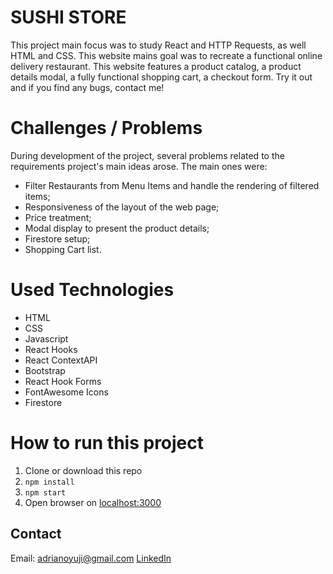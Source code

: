 # SUSHI STORE
This project main focus was to study React and HTTP Requests, as well HTML and CSS. This website mains goal was to recreate a functional online delivery restaurant. This website features a product catalog, a product details modal, a fully functional shopping cart, a checkout form. Try it out and if you find any bugs, contact me!

# Challenges / Problems
During development of the project, several problems related to the requirements project's main ideas arose. The main ones were:
* Filter Restaurants from Menu Items and handle the rendering of filtered items;
* Responsiveness of the layout of the web page;
* Price treatment;
* Modal display to present the product details;
* Firestore setup;
* Shopping Cart list.

# Used Technologies
* HTML
* CSS
* Javascript
* React Hooks
* React ContextAPI
* Bootstrap
* React Hook Forms
* FontAwesome Icons
* Firestore

# How to run this project
1. Clone or download this repo
2. `npm install`
3. `npm start`
4. Open browser on [localhost:3000](http://localhost:3000/)

## Contact
Email: adrianoyuji@gmail.com
[LinkedIn](https://www.linkedin.com/in/adriano-yuji-sato-de-vasconcelos-034b09191/)

